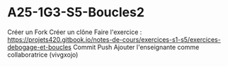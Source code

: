 # A25-1G3-S5-Boucles2
Créer un Fork
Créer un clône
Faire l'exercice : https://projets420.gitbook.io/notes-de-cours/exercices-s1-s5/exercices-debogage-et-boucles
Commit
Push
Ajouter l'enseignante comme collaboratrice (vivgxojo)
